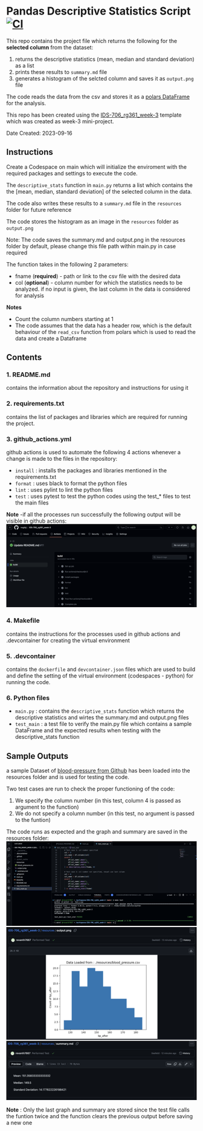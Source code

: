 # Pandas Descriptive Statistics Script [![CI](https://github.com/nogibjj/IDS-706_rg361_week-3/actions/workflows/github_actions.yml/badge.svg)](https://github.com/nogibjj/IDS-706_rg361_week-3/actions/workflows/github_actions.yml)

This repo contains the project file which returns the following for the **selected column** from the dataset:
   1. returns the descriptive statistics (mean, median and standard deviation) as a list
   2. prints these results to ``summary.md`` file
   3. generates a histogram of the selcted column and saves it as ``output.png`` file

The code reads the data from the csv and stores it as a [polars DataFrame](https://pola-rs.github.io/polars/py-polars/html/reference/dataframe/index.html) for the analysis.

This repo has been created using the [IDS-706_rg361_week-3](https://github.com/nogibjj/IDS-706_rg361_week-3) template which was created as week-3 mini-project.

Date Created: 2023-09-16

## Instructions

Create a Codespace on main which will initialize the enviroment with the required packages and settings to execute the code.

The ``descriptive_stats`` function in ``main.py`` returns a list which contains the the [mean, median, standard deviation] of the selected column in the data. 

The code also writes these results to a ``summary.md`` file in the ``resources`` folder for future reference

The code stores the histogram as an image in the ``resources`` folder as ``output.png``

Note: The code saves the summary.md and output.png in the resources folder by default, please change this file path within main.py in case required

The function takes in the following 2 parameters:
   - fname (**required**) -  path or link to the csv file with the desired data
   - col (**optional**) - column number for which the statistics needs to be analyzed. if no input is given, the last column in the data is considered for analysis

   **Notes** 
   - Count the column numbers starting at 1
   - The code assumes that the data has a header row, which is the default behaviour of the ``read_csv`` function from polars which is used to read the data and create a Dataframe 

   
## Contents
### 1. README.md
   contains the information about the repository and instructions for using it
### 2. requirements.txt
   contains the list of packages and libraries which are required for running the project. 
   
### 3. github_actions.yml
   github actions is used to automate the following 4 actions whenever a change is made to the files in the repository:
   - ``install`` : installs the packages and libraries mentioned in the requirements.txt
   - ``format`` : uses black to format the python files
   - ``lint`` : uses pylint to lint the python files
   - ``test`` : uses pytest to test the python codes using the test_* files to test the main files
     
   **Note** -if all the processes run successfully the following output will be visible in github actions:
   ![Success Build](https://github.com/nogibjj/IDS-706_rg361_week-3/blob/3c5b6d480b1b61d060d5ed55a3915747071882a3/resources/success_build_week3.png)
   
### 4. Makefile
   contains the instructions for the processes used in github actions and .devcontainer for creating the virtual environment
### 5. .devcontainer
   contains the ``dockerfile`` and ``devcontainer.json`` files which are used to build and define the setting of the virtual environment (codespaces - python) for running the code.
### 6. Python files
   - ``main.py`` : contains the ``descriptive_stats`` function which returns the descriptive statistics and wirtes the summary.md and output.png files
   - ``test_main`` : a test file to verify the main.py file which contains a sample DataFrame and the expected results when testing with the  descriptive_stats function

## Sample Outputs
   a sample Dataset of [blood-pressure from Github](https://github.com/Opensourcefordatascience/Data-sets/blob/master/blood_pressure.csv) has been loaded into the resources folder and is used for testing the code.

   Two test cases are run to check the proper functioning of the code:
   1. We specify the column number (in this test, column 4 is passed as argument to the function)
   2. We do not specify a column number (in this test, no argument is passed to the funtion)

   The code runs as expected and the graph and summary are saved in the resources folder:
![test execution](https://github.com/nogibjj/IDS-706_rg361_week-3/blob/3c5b6d480b1b61d060d5ed55a3915747071882a3/resources/test%20output_week3.png)
![test_output](https://github.com/nogibjj/IDS-706_rg361_week-3/blob/3c5b6d480b1b61d060d5ed55a3915747071882a3/resources/graph_sample_week3.png)
![summary output](https://github.com/nogibjj/IDS-706_rg361_week-3/blob/3c5b6d480b1b61d060d5ed55a3915747071882a3/resources/summary_sample_week3.png)

**Note** : Only the last graph and summary are stored since the test file calls the funtion twice and the function clears the previous output before saving a new one
